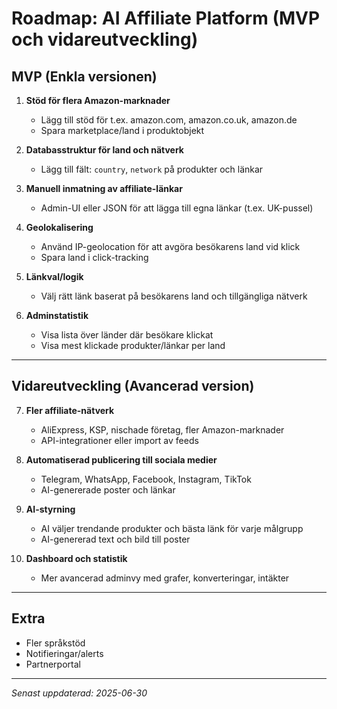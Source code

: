 # Roadmap: AI Affiliate Platform (MVP och vidareutveckling)

## MVP (Enkla versionen)

1. **Stöd för flera Amazon-marknader**
   - Lägg till stöd för t.ex. amazon.com, amazon.co.uk, amazon.de
   - Spara marketplace/land i produktobjekt

2. **Databasstruktur för land och nätverk**
   - Lägg till fält: `country`, `network` på produkter och länkar

3. **Manuell inmatning av affiliate-länkar**
   - Admin-UI eller JSON för att lägga till egna länkar (t.ex. UK-pussel)

4. **Geolokalisering**
   - Använd IP-geolocation för att avgöra besökarens land vid klick
   - Spara land i click-tracking

5. **Länkval/logik**
   - Välj rätt länk baserat på besökarens land och tillgängliga nätverk

6. **Adminstatistik**
   - Visa lista över länder där besökare klickat
   - Visa mest klickade produkter/länkar per land

---

## Vidareutveckling (Avancerad version)

7. **Fler affiliate-nätverk**
   - AliExpress, KSP, nischade företag, fler Amazon-marknader
   - API-integrationer eller import av feeds

8. **Automatiserad publicering till sociala medier**
   - Telegram, WhatsApp, Facebook, Instagram, TikTok
   - AI-genererade poster och länkar

9. **AI-styrning**
   - AI väljer trendande produkter och bästa länk för varje målgrupp
   - AI-genererad text och bild till poster

10. **Dashboard och statistik**
    - Mer avancerad adminvy med grafer, konverteringar, intäkter

---

## Extra
- Fler språkstöd
- Notifieringar/alerts
- Partnerportal

---

*Senast uppdaterad: 2025-06-30*
